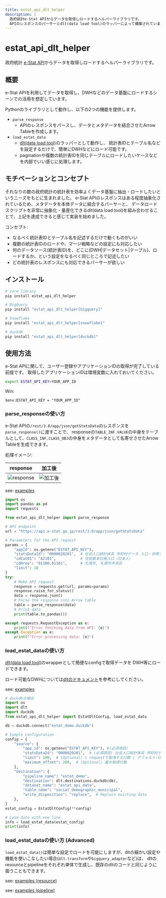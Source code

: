```yaml
---
title: estat_api_dlt_helper
description: |
  政府統計e-Stat APIからデータを取得しロードするヘルパーライブラリです。
  APIのレスポンスのパーサーとdlt(data load tool)のラッパーによって構築されています。
---
```


# estat_api_dlt_helper

政府統計 [e-Stat API](https://www.e-stat.go.jp/api/)からデータを取得しロードするヘルパーライブラリです。

## 概要

e-Stat APIを利用してデータを取得し、DWHなどのデータ基盤にロードするシーンでの活用を想定しています。

Pythonのライブラリとして動作し、以下の2つの機能を提供します。

- `parse_response`
    - APIのレスポンスをパースし、データとメタデータを結合させたArrow Tableを作成します。
- `load_estat_data`
    - [dlt(data load tool)](https://dlthub.com/docs/intro)のラッパーとして動作し、
      統計表IDとテーブル名などを設定するだけで、簡単にDWHなどにロード可能です。
    - paginationや複数の統計表IDを同じテーブルにロードしたいケースなどを内部でいい感じに処理します。

## モチベーションとコンセプト

それなりの数の政府統計の統計表を効率よくデータ基盤に抽出・ロードしたいというニーズをもとに生まれました。
e-Stat APIのレスポンスはある程度抽象化されているため、メタデータを本体データに結合するパーサーと、
データロードスクリプトを非常に抽象化・量産化できるdlt(data load tool)を組み合わせることで、上記を達成できると感じて実装を始めました。

コンセプト:

- なるべく統計表IDとテーブル名を記述するだけで動くものがいい
- 複数の統計表IDのロードや、マージ戦略などの設定にも対応したい
- 何のデータソース(統計表ID)を、どこに(DWH|データセット|テーブル)、ロードするか、という設定をなるべく同じところで記述したい
- どの統計表のレスポンスにも対応できるパーサーが欲しい

## インストール

```bash
# core library
pip install estat_api_dlt_helper

# BigQuery
pip install "estat_api_dlt_helper[bigquery]"

# Snowflake
pip install "estat_api_dlt_helper[snowflake]"

# duckdb
pip install "estat_api_dlt_helper[duckdb]"
```

## 使用方法

e-Stat APIに関して、ユーザー登録やアプリケーションIDの取得が完了している前提です。
取得したアプリケーションIDは環境変数に入れておいてください。

```bash
export ESTAT_API_KEY=YOUR_APP_ID
```

Win: 

```
$env:ESTAT_API_KEY = "YOUR_APP_ID"
```

### parse_responseの使い方

e-Stat APIの`/rest/3.0/app/json/getStatsData`のレスポンスを`parse_response()`に渡すことで、
responseの`TABLE_INF.VALUE`の中身をテーブルとして、`CLASS_INF.CLASS_OBJ`の中身をメタデータとして名寄せさせたArrow Tableを生成できます。

処理イメージ:

| response                             | 加工後                              |
| ------------------------------------ | ----------------------------------- |
| ![response](img/2024-11-18-json.jpg) | ![加工後](img/2024-11-18-table.jpg) |

see: [examples](https://github.com/K-Oxon/estat_api_dlt_helper/blob/main/examples/basic_parser_usage.py)

```python
import os
import pandas as pd
import requests

from estat_api_dlt_helper import parse_response

# API endpoint
url = "https://api.e-stat.go.jp/rest/3.0/app/json/getStatsData"

# Parameters for the API request
params = {
    "appId": os.getenv("ESTAT_API_KEY"),
    "statsDataId": "0000020201",  # 社会人口統計体系 市町村データ 人口・世帯データ
    "cdCat01": "A2101",           # 住民基本台帳人口（日本人）
    "cdArea": "01100,01101",      # 札幌市, 札幌市中央区
    "limit": 10
}
try:
    # Make API request
    response = requests.get(url, params=params)
    response.raise_for_status()
    data = response.json()
    # Parse the response into Arrow table
    table = parse_response(data)
    # Print data
    print(table.to_pandas())

except requests.RequestException as e:
    print(f"Error fetching data from API: {e}")
except Exception as e:
    print(f"Error processing data: {e}")
```

### load_estat_dataの使い方

[dlt(data load tool)](https://dlthub.com/docs/intro)のwrapperとして簡便なconfigで取得データを
DWH等にロードできます。

ロード可能なDWHについては[dltのドキュメント](https://dlthub.com/docs/dlt-ecosystem/destinations/)を参考にしてください。

see: [examples](https://github.com/K-Oxon/estat_api_dlt_helper/blob/main/examples/basic_load_example.py)

```python
# duckdbの場合
import os
import dlt
import duckdb
from estat_api_dlt_helper import EstatDltConfig, load_estat_data

db = duckdb.connect("estat_demo.duckdb")

# Simple configuration
config = {
    "source": {
        "app_id": os.getenv("ESTAT_API_KEY"), #(必須項目)
        "statsDataId": "0000020201",  # (必須項目) 社会人口統計体系 市町村データ
        "limit": 100,  # (Optional) 1 requestで取得する行数 | デフォルト:10万
        "maximum_offset": 200,  # (Optional) 最大取得行数
    },
    "destination": {
        "pipeline_name": "estat_demo",
        "destination": dlt.destinations.duckdb(db),
        "dataset_name": "estat_api_data",
        "table_name": "social_demographic_municipal",
        "write_disposition": "replace",  # Replace existing data
    },
}
estat_config = EstatDltConfig(**config)

# Load data with one line
info = load_estat_data(estat_config)
print(info)
```

### load_estat_dataの使い方 (Advanced)

`load_estat_data()`は簡単な設定でロードを可能にしますが、dltの細かい設定や機能を使いこなしたい場合(`dlt.transform`や`bigquery_adapter`など)は、
dltのresourceとpipelineをそれぞれ単体で生成し、既存のdltのコードと同じように扱うこともできます。

see: [examples (resource)](https://github.com/K-Oxon/estat_api_dlt_helper/blob/main/examples/resource_example.py)

see: [examples (pipeline)](https://github.com/K-Oxon/estat_api_dlt_helper/blob/main/examples/pipeline_example.py)

